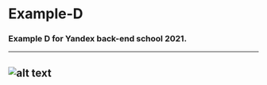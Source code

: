 # Example-D
### Example D for Yandex back-end school 2021.
---
![alt text](https://yandex.ru/images/search?text=backend&from=tabbar&p=1&pos=62&rpt=simage&img_url=https%3A%2F%2Fncube-digest.com%2Fwp-content%2Fuploads%2F2019%2F12%2FBackend.jpg "Backend world")
---
